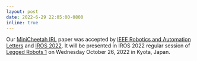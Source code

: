 ```yaml
---
layout: post
date: 2022-6-29 22:05:00-0800
inline: true
---
```


Our [MiniCheetah IRL](https://ieeexplore.ieee.org/document/9882042) paper was accepted by [IEEE Robotics and Automation Letters](https://ieeexplore.ieee.org/xpl/RecentIssue.jsp?punumber=7083369) and [IROS 2022](https://iros2022.org/). It will be presented in IROS 2022 regular session of [Legged Robots 1](https://ras.papercept.net/conferences/conferences/IROS22/program/IROS22_ContentListWeb_4.html#wea-19) on Wednesday October 26, 2022 in Kyota, Japan.
